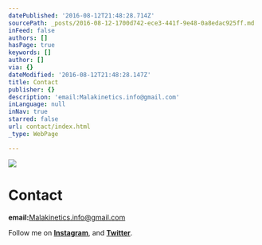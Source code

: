 ```yaml
---
datePublished: '2016-08-12T21:48:28.714Z'
sourcePath: _posts/2016-08-12-1700d742-ece3-441f-9e48-0a8edac925ff.md
inFeed: false
authors: []
hasPage: true
keywords: []
author: []
via: {}
dateModified: '2016-08-12T21:48:28.147Z'
title: Contact
publisher: {}
description: 'email:Malakinetics.info@gmail.com'
inLanguage: null
inNav: true
starred: false
url: contact/index.html
_type: WebPage

---
```

![](https://the-grid-user-content.s3-us-west-2.amazonaws.com/9206ba46-dbe0-4405-9ae2-5195df05488b.png)

# Contact

**email:**[Malakinetics.info@gmail.com][0]

Follow me on **[Instagram][1]**, and **[Twitter][2]**.

[0]: mailto:malakinetics.info@gmail.com
[1]: https://www.instagram.com/malakinetics/
[2]: https://mobile.twitter.com/malakinetics